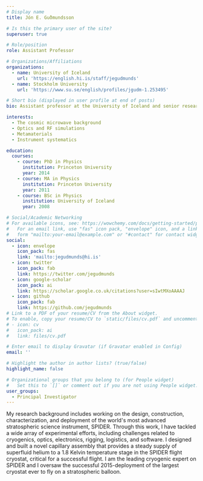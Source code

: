 ```yaml
---
# Display name
title: Jón E. Guðmundsson

# Is this the primary user of the site?
superuser: true

# Role/position
role: Assistant Professor

# Organizations/Affiliations
organizations:
  - name: University of Iceland
    url: 'https://english.hi.is/staff/jegudmunds'
  - name: Stockholm University
    url: 'https://www.su.se/english/profiles/jgudm-1.253495'

# Short bio (displayed in user profile at end of posts)
bio: Assistant professor at the University of Iceland and senior research scientist at Stockholm University.

interests:
  - The cosmic microwave background
  - Optics and RF simulations
  - Metamaterials
  - Instrument systematics

education:
  courses:
    - course: PhD in Physics
      institution: Princeton University
      year: 2014
    - course: MA in Physics
      institution: Princeton University
      year: 2011
    - course: BSc in Physics
      institution: University of Iceland
      year: 2008

# Social/Academic Networking
# For available icons, see: https://wowchemy.com/docs/getting-started/page-builder/#icons
#   For an email link, use "fas" icon pack, "envelope" icon, and a link in the
#   form "mailto:your-email@example.com" or "#contact" for contact widget.
social:
  - icon: envelope
    icon_pack: fas
    link: 'mailto:jegudmunds@hi.is'
  - icon: twitter
    icon_pack: fab
    link: https://twitter.com/jegudmunds
  - icon: google-scholar
    icon_pack: ai
    link: https://scholar.google.co.uk/citations?user=sIwtMXoAAAAJ
  - icon: github
    icon_pack: fab
    link: https://github.com/jegudmunds
# Link to a PDF of your resume/CV from the About widget.
# To enable, copy your resume/CV to `static/files/cv.pdf` and uncomment the lines below.
# - icon: cv
#   icon_pack: ai
#   link: files/cv.pdf

# Enter email to display Gravatar (if Gravatar enabled in Config)
email: ''

# Highlight the author in author lists? (true/false)
highlight_name: false

# Organizational groups that you belong to (for People widget)
#   Set this to `[]` or comment out if you are not using People widget.
user_groups:
  - Principal Investigator
---
```


My research background includes working on the design, construction, characterization, and deployment of the world's most advanced stratospheric science instrument, SPIDER. Through this work, I have tackled a wide array of experimental efforts, including challenges related to cryogenics, optics, electronics, rigging, logistics, and software. I designed and built a novel capillary assembly that provides a steady supply of superfluid helium to a 1.8 Kelvin temperature stage in the SPIDER flight cryostat, critical for a successful flight. I am the leading cryogenic expert on SPIDER and I oversaw the successful 2015-deployment of the largest cryostat ever to fly on a stratospheric balloon. 

